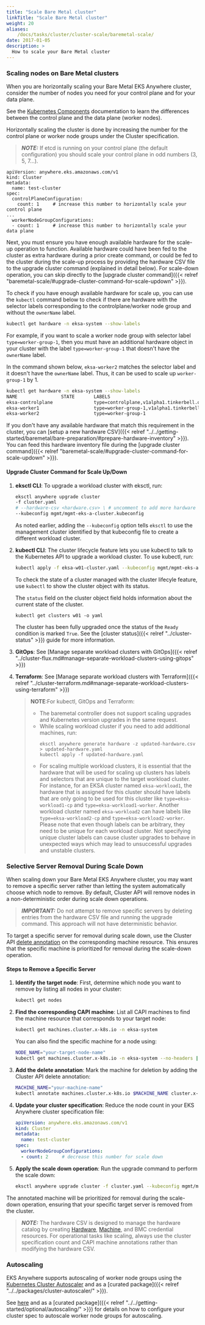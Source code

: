 ```yaml
---
title: "Scale Bare Metal cluster"
linkTitle: "Scale Bare Metal cluster"
weight: 20
aliases:
    /docs/tasks/cluster/cluster-scale/baremetal-scale/
date: 2017-01-05
description: >
  How to scale your Bare Metal cluster
---
```


### Scaling nodes on Bare Metal clusters
When you are horizontally scaling your Bare Metal EKS Anywhere cluster, consider the number of nodes you need for your control plane and for your data plane.

See the [Kubernetes Components](https://kubernetes.io/docs/concepts/overview/components/) documentation to learn the differences between the control plane and the data plane (worker nodes).

Horizontally scaling the cluster is done by increasing the number for the control plane or worker node groups under the Cluster specification.

>**_NOTE:_** If etcd is running on your control plane (the default configuration) you should scale your control plane in odd numbers (3, 5, 7...).

```
apiVersion: anywhere.eks.amazonaws.com/v1
kind: Cluster
metadata:
  name: test-cluster
spec:
  controlPlaneConfiguration:
    count: 1     # increase this number to horizontally scale your control plane
...    
  workerNodeGroupConfigurations:
  - count: 1     # increase this number to horizontally scale your data plane
```

Next, you must ensure you have enough available hardware for the scale-up operation to function. Available hardware could have been fed to the cluster as extra hardware during a prior create command, or could be fed to the cluster during the scale-up process by providing the hardware CSV file to the upgrade cluster command (explained in detail below).
For scale-down operation, you can skip directly to the [upgrade cluster command]({{< relref "baremetal-scale/#upgrade-cluster-command-for-scale-updown" >}}).

To check if you have enough available hardware for scale up, you can use the `kubectl` command below to check if there are hardware with the selector labels corresponding to the controlplane/worker node group and without the `ownerName` label. 

```bash
kubectl get hardware -n eksa-system --show-labels
```

For example, if you want to scale a worker node group with selector label `type=worker-group-1`, then you must have an additional hardware object in your cluster with the label `type=worker-group-1` that doesn't have the `ownerName` label. 

In the command shown below, `eksa-worker2` matches the selector label and it doesn't have the `ownerName` label. Thus, it can be used to scale up `worker-group-1` by 1.

```bash
kubectl get hardware -n eksa-system --show-labels 
NAME                STATE       LABELS
eksa-controlplane               type=controlplane,v1alpha1.tinkerbell.org/ownerName=abhnvp-control-plane-template-1656427179688-9rm5f,v1alpha1.tinkerbell.org/ownerNamespace=eksa-system
eksa-worker1                    type=worker-group-1,v1alpha1.tinkerbell.org/ownerName=abhnvp-md-0-1656427179689-9fqnx,v1alpha1.tinkerbell.org/ownerNamespace=eksa-system
eksa-worker2                    type=worker-group-1
```

If you don't have any available hardware that match this requirement in the cluster, you can [setup a new hardware CSV]({{< relref "../../getting-started/baremetal/bare-preparation/#prepare-hardware-inventory" >}}). You can feed this hardware inventory file during the [upgrade cluster command]({{< relref "baremetal-scale/#upgrade-cluster-command-for-scale-updown" >}}).

#### Upgrade Cluster Command for Scale Up/Down

1. **eksctl CLI**: To upgrade a workload cluster with eksctl, run:
    ```bash
    eksctl anywhere upgrade cluster 
    -f cluster.yaml 
    # --hardware-csv <hardware.csv> \ # uncomment to add more hardware
   --kubeconfig mgmt/mgmt-eks-a-cluster.kubeconfig
    ```
    As noted earlier, adding the `--kubeconfig` option tells `eksctl` to use the management cluster identified by that kubeconfig file to create a different workload cluster.

2. **kubectl CLI**: The cluster lifecycle feature lets you use kubectl to talk to the Kubernetes API to upgrade a workload cluster. To use kubectl, run:
     ```bash
     kubectl apply -f eksa-w01-cluster.yaml --kubeconfig mgmt/mgmt-eks-a-cluster.kubeconfig
     ```

    To check the state of a cluster managed with the cluster lifecyle feature, use `kubectl` to show the cluster object with its status.
    
    The `status` field on the cluster object field holds information about the current state of the cluster.

    ```
    kubectl get clusters w01 -o yaml
    ```

    The cluster has been fully upgraded once the status of the `Ready` condition is marked `True`.
    See the [cluster status]({{< relref "../cluster-status" >}}) guide for more information.

3. **GitOps**: See [Manage separate workload clusters with GitOps]({{< relref "../cluster-flux.md#manage-separate-workload-clusters-using-gitops" >}})

4. **Terraform**: See [Manage separate workload clusters with Terraform]({{< relref "../cluster-terraform.md#manage-separate-workload-clusters-using-terraform" >}})

   >**NOTE**:For kubectl, GitOps and Terraform:
   > * The baremetal controller does not support scaling upgrades and Kubernetes version upgrades in the same request.
   > * While scaling workload cluster if you need to add additional machines, run:
   >   ```
   >   eksctl anywhere generate hardware -z updated-hardware.csv > updated-hardware.yaml
   >   kubectl apply -f updated-hardware.yaml
   >   ```
   > *  For scaling multiple workload clusters, it is essential that the hardware that will be used for scaling up clusters has labels and selectors that are unique to the target workload cluster. For instance, for an EKSA cluster named `eksa-workload1`, the hardware that is assigned for this cluster should have labels that are only going to be used for this cluster like `type=eksa-workload1-cp` and `type=eksa-workload1-worker`. Another workload cluster named `eksa-workload2` can have labels like `type=eksa-workload2-cp` and `type=eksa-workload2-worker`. Please note that even though labels can be arbitrary, they need to be unique for each workload cluster. Not specifying unique cluster labels can cause cluster upgrades to behave in unexpected ways which may lead to unsuccessful upgrades and unstable clusters.

### Selective Server Removal During Scale Down

When scaling down your Bare Metal EKS Anywhere cluster, you may want to remove a specific server rather than letting the system automatically choose which node to remove. By default, Cluster API will remove nodes in a non-deterministic order during scale down operations.

>**_IMPORTANT:_** Do not attempt to remove specific servers by deleting entries from the hardware CSV file and running the upgrade command. This approach will not have deterministic behavior.

To target a specific server for removal during scale down, use the Cluster API [delete annotation](https://main.cluster-api.sigs.k8s.io/reference/api/labels-and-annotations#:~:text=cluster.x%2Dk8s.io/delete%2Dmachine,User) on the corresponding machine resource. This ensures that the specific machine is prioritized for removal during the scale-down operation.

#### Steps to Remove a Specific Server

1. **Identify the target node**: First, determine which node you want to remove by listing all nodes in your cluster:
   ```bash
   kubectl get nodes
   ```

2. **Find the corresponding CAPI machine**: List all CAPI machines to find the machine resource that corresponds to your target node:
   ```bash
   kubectl get machines.cluster.x-k8s.io -n eksa-system
   ```
   
   You can also find the specific machine for a node using:
   ```bash
   NODE_NAME="your-target-node-name"
   kubectl get machines.cluster.x-k8s.io -n eksa-system --no-headers | awk -v node="$NODE_NAME" '$3==node {print $1}'
   ```

3. **Add the delete annotation**: Mark the machine for deletion by adding the Cluster API delete annotation:
   ```bash
   MACHINE_NAME="your-machine-name"
   kubectl annotate machines.cluster.x-k8s.io $MACHINE_NAME cluster.x-k8s.io/delete-machine=yes -n eksa-system
   ```

4. **Update your cluster specification**: Reduce the node count in your EKS Anywhere cluster specification file:
   ```yaml
   apiVersion: anywhere.eks.amazonaws.com/v1
   kind: Cluster
   metadata:
     name: test-cluster
   spec:
     workerNodeGroupConfigurations:
     - count: 2     # decrease this number for scale down
   ```

5. **Apply the scale down operation**: Run the upgrade command to perform the scale down:
   ```bash
   eksctl anywhere upgrade cluster -f cluster.yaml --kubeconfig mgmt/mgmt-eks-a-cluster.kubeconfig
   ```

The annotated machine will be prioritized for removal during the scale-down operation, ensuring that your specific target server is removed from the cluster.

>**_NOTE:_** The hardware CSV is designed to manage the hardware catalog by creating [Hardware](https://doc.crds.dev/github.com/tinkerbell/tink/tinkerbell.org/Hardware/v1alpha1@v0.12.2), [Machine](https://doc.crds.dev/github.com/tinkerbell/rufio/bmc.tinkerbell.org/Machine/v1alpha1@v0.6.3), and BMC credential resources. For operational tasks like scaling, always use the cluster specification count and CAPI machine annotations rather than modifying the hardware CSV.

### Autoscaling


EKS Anywhere supports autoscaling of worker node groups using the [Kubernetes Cluster Autoscaler](https://github.com/kubernetes/autoscaler/) and as a [curated package]({{< relref "../../packages/cluster-autoscaler/" >}}).

See [here](https://github.com/kubernetes/autoscaler/) and as a [curated package]({{< relref "../../getting-started/optional/autoscaling/" >}}) for details on how to configure your cluster spec to autoscale worker node groups for autoscaling.
